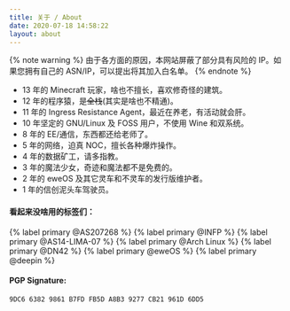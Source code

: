 ```yaml
---
title: 关于 / About
date: 2020-07-18 14:58:22
layout: about
---
```

{% note warning %}
由于各方面的原因，本网站屏蔽了部分具有风险的 IP。如果您拥有自己的 ASN/IP，可以提出将其加入白名单。
{% endnote %}

- 13 年的 Minecraft 玩家，啥也不擅长，喜欢修奇怪的建筑。
- 12 年的程序猿，是~~全栈~~(其实是啥也不精通)。
- 11 年的 Ingress Resistance Agent，最近在养老，有活动就会肝。
- 10 年坚定的 GNU/Linux 及 FOSS 用户，不使用 Wine 和双系统。
- 8 年的 EE/通信，东西都还给老师了。
- 5 年的网络，迫真 NOC，擅长各种爆炸操作。
- 4 年的数据矿工，请多指教。
- 3 年的魔法少女，奇迹和魔法都不是免费的。
- 2 年的 eweOS 及其它灵车和不灵车的发行版维护者。
- 1 年的信创泥头车驾驶员。

#### 看起来没啥用的标签们：

{% label primary @AS207268 %} {% label primary @INFP %} {% label primary @AS14-LIMA-07 %} {% label primary @Arch Linux %} {% label primary @DN42 %} {% label primary @eweOS %} {% label primary @deepin %}

#### PGP Signature:
``` txt
9DC6 6382 9861 B7FD FB5D A8B3 9277 CB21 961D 6DD5
```
